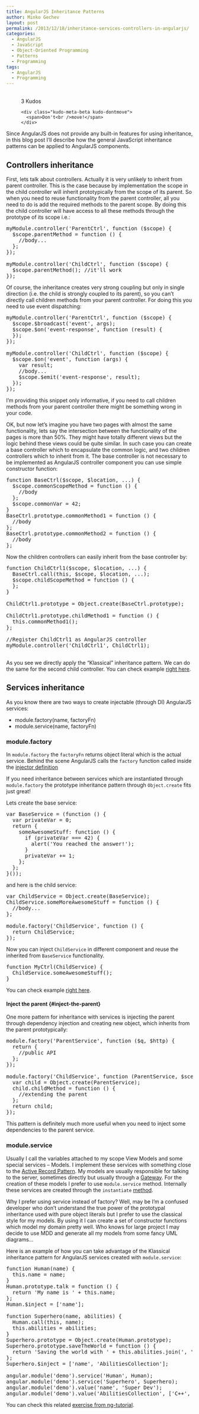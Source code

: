 ```yaml
---
title: AngularJS Inheritance Patterns
author: Minko Gechev
layout: post
permalink: /2013/12/18/inheritance-services-controllers-in-angularjs/
categories:
  - AngularJS
  - JavaScript
  - Object-Oriented Programming
  - Patterns
  - Programming
tags:
  - AngularJS
  - Programming
---
```

<!-- Kudos 1.1.1-->

<div class="kudo-box kudo-c_tr" style="margin:0px px 30px 30px;">
  <figure class="kudo kudoable" data-id="595"> <a class="kudo-object"> <div class="kudo-opening">
    <div class="kudo-circle">
      &nbsp;
    </div>
  </div></a> 
  
  <div class="kudo-meta kudo-meta-595">
    <div class="kudo-meta-alpha kudo-hideonhover">
      <span class="kudo-count">3</span> <span class="kudo-text">Kudos</span>
    </div>
    
    <div class="kudo-meta-beta kudo-dontmove">
      <span>Don't<br />move!</span>
    </div>
  </div></figure>
</div>

Since AngularJS does not provide any built-in features for using inheritance, in this blog post I&#8217;ll describe how the general JavaScript inheritance patterns can be applied to AngularJS components.

## Controllers inheritance

First, lets talk about controllers. Actually it is very unlikely to inherit from parent controller. This is the case because by implementation the scope in the child controller will inherit prototypically from the scope of its parent. So when you need to reuse functionality from the parent controller, all you need to do is add the required methods to the parent scope. By doing this the child controller will have access to all these methods through the prototype of its scope i.e.:

<pre lang="javascript">myModule.controller('ParentCtrl', function ($scope) {
  $scope.parentMethod = function () {
    //body...
  };
});

myModule.controller('ChildCtrl', function ($scope) {
  $scope.parentMethod(); //it'll work
});
</pre>

Of course, the inheritance creates very strong coupling but only in single direction (i.e. the child is strongly coupled to its parent), so you can&#8217;t directly call children methods from your parent controller. For doing this you need to use event dispatching:

<pre lang="javascript">myModule.controller('ParentCtrl', function ($scope) {
  $scope.$broadcast('event', args);
  $scope.$on('event-response', function (result) {
  });
});

myModule.controller('ChildCtrl', function ($scope) {
  $scope.$on('event', function (args) {
    var result;
    //body...
    $scope.$emit('event-response', result);
  });
});
</pre>

I&#8217;m providing this snippet only informative, if you need to call children methods from your parent controller there might be something wrong in your code.

OK, but now let&#8217;s imagine you have two pages with almost the same functionality, lets say the intersection between the functionality of the pages is more than 50%. They might have totally different views but the logic behind these views could be quite similar. In such case you can create a base controller which to encapsulate the common logic, and two children controllers which to inherit from it. The base controller is not necessary to be implemented as AngularJS controller component you can use simple constructor function:

<pre lang="javascript">function BaseCtrl($scope, $location, ...) {
  $scope.commonScopeMethod = function () {
    //body
  };
  $scope.commonVar = 42;
}
BaseCtrl.prototype.commonMethod1 = function () {
  //body
};
BaseCtrl.prototype.commonMethod2 = function () {
  //body
};
</pre>

Now the children controllers can easily inherit from the base controller by:

<pre lang="javascript">function ChildCtrl1($scope, $location, ...) {
  BaseCtrl.call(this, $scope, $location, ...);
  $scope.childScopeMethod = function () {
  };
}

ChildCtrl1.prototype = Object.create(BaseCtrl.prototype);

ChildCtrl1.prototype.childMethod1 = function () {
  this.commonMethod1();
};

//Register ChildCtrl1 as AngularJS controller
myModule.controller('ChildCtrl1', ChildCtrl1);

</pre>

As you see we directly apply the &#8220;Klassical&#8221; inheritance pattern. We can do the same for the second child controller. You can check example [right here][1].

## Services inheritance

As you know there are two ways to create injectable (through DI) AngularJS services:

*   module.factory(name, factoryFn)
*   module.service(name, factoryFn)

### module.factory

In `module.factory` the `factoryFn` returns object literal which is the actual service. Behind the scene AngularJS calls the `factory` function called inside the [injector definition][2]

If you need inheritance between services which are instantiated through `module.factory` the prototype inheritance pattern through `Object.create` fits just great!

Lets create the base service:

<pre lang="javascript">var BaseService = (function () {
  var privateVar = 0;
  return {
    someAwesomeStuff: function () {
      if (privateVar === 42) {
        alert('You reached the answer!');
      }
      privateVar += 1;
    };
  };
}());
</pre>

and here is the child service:

<pre lang="javascript">var ChildService = Object.create(BaseService);
ChildService.someMoreAwesomeStuff = function () {
  //body...
};

module.factory('ChildService', function () {
  return ChildService;
});
</pre>

Now you can inject `ChildService` in different component and reuse the inherited from `BaseService` functionality.

<pre lang="javascript">function MyCtrl(ChildService) {
  ChildService.someAwesomeStuff();
}
</pre>

You can check example [right here][3].

#### Inject the parent {#inject-the-parent}

One more pattern for inheritance with services is injecting the parent through dependency injection and creating new object, which inherits from the parent prototypically:

<pre lang="javascript">module.factory('ParentService', function ($q, $http) {
  return {
    //public API
  };
});

module.factory('ChildService', function (ParentService, $sce) {
  var child = Object.create(ParentService);
  child.childMethod = function () {
    //extending the parent
  };
  return child;
});
</pre>

This pattern is definitely much more useful when you need to inject some dependencies to the parent service.

### module.service

Usually I call the variables attached to my scope View Models and some special services &#8211; Models. I implement these services with something close to the [Active Record Pattern][4]. My models are usually responsible for talking to the server, sometimes directly but usually through a [Gateway][5]. For the creation of these models I prefer to use `module.service` method. Internally these services are created through the `instantiate` [method][6].

Why I prefer using service instead of factory? Well, may be I&#8217;m a confused developer who don&#8217;t understand the true power of the prototypal inheritance used with pure object literals but I prefer to use the classical style for my models. By using it I can create a set of constructor functions which model my domain pretty well. Who knows for large project I may decide to use MDD and generate all my models from some fancy UML diagrams&#8230;

Here is an example of how you can take advantage of the Klassical inheritance pattern for AngularJS services created with `module.service`:

<pre lang="javascript">function Human(name) {
  this.name = name;
}
Human.prototype.talk = function () {
  return 'My name is ' + this.name;
};
Human.$inject = ['name'];

function Superhero(name, abilities) {
  Human.call(this, name);
  this.abilities = abilities;
}
Superhero.prototype = Object.create(Human.prototype);
Superhero.prototype.saveTheWorld = function () {
  return 'Saving the world with ' + this.abilities.join(', ');
};
Superhero.$inject = ['name', 'AbilitiesCollection'];

angular.module('demo').service('Human', Human);
angular.module('demo').service('Superhero', Superhero);
angular.module('demo').value('name', 'Super Dev');
angular.module('demo').value('AbilitiesCollection', ['C++', 'JavaScript']);
</pre>

You can check this related [exercise from ng-tutorial][7].

 [1]: http://jsbin.com/oLawajuL/2/edit
 [2]: https://github.com/angular/angular.js/blob/master/src/auto/injector.js#L654
 [3]: http://jsbin.com/idIVAWO/2/edit
 [4]: http://www.martinfowler.com/eaaCatalog/activeRecord.html
 [5]: http://www.martinfowler.com/eaaCatalog/gateway.html
 [6]: https://github.com/angular/angular.js/blob/master/src/auto/injector.js#L777
 [7]: http://ng-tutorial.mgechev.com/#?tutorial=controllers-communication&#038;step=invoke-methods
